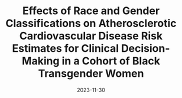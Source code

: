 ---
layout: publication
authors: "Poteat, T., Lett, E., Rich, A. J., Jiang, H., Wirtz, A. L., Radix, A., Reisner, S. L., Harris, A. B., Malone, J., La Cava, W. G., Lesko, C. R., Mayer, K. H., & Streed, C. G."
date: 2023-11-30
publication: Health Equity
title: "Effects of Race and Gender Classifications on Atherosclerotic Cardiovascular Disease Risk Estimates for Clinical Decision-Making in a Cohort of Black Transgender Women"
link: https://doi.org/10.1089/heq.2023.0066
pdf: https://www.liebertpub.com/doi/pdf/10.1089/heq.2023.0066?download=true
tags:
    - fairness
---